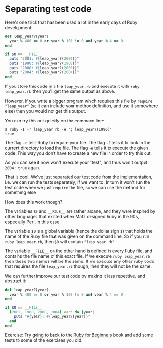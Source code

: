 # Separating test code

Here's one trick that has been used a lot in the early days of Ruby development:

```ruby
def leap_year?(year)
  year % 400 == 0 or year % 100 != 0 and year % 4 == 0
end

if $0 == __FILE__
  puts "2001: #{leap_year?(2001)}"
  puts "1900: #{leap_year?(1900)}"
  puts "2000: #{leap_year?(2000)}"
  puts "2004: #{leap_year?(2004)}"
end
```

If you store this code in a file `leap_year.rb` and execute it with `ruby
leap_year.rb` then you'll get the same output as above.

However, if you write a bigger program which requires this file by `require
"leap_year"` (so it can include your method definition, and use it somewhere
else) then you would not get this output.

You can try this out quickly on the command line:

```
$ ruby -I -r leap_year.rb -e "p leap_year?(1996)"
true
```

The flag `-r` tells Ruby to require your file. The flag `-I` tells it to look 
in the current directory to load the file. The flag `-e` tells it to execute 
the given code.  This way you don't have to create a new file in order to try this out.

As you can see it now won't execute your "test", and thus won't output `2004:
true` again.

That is cool. We've just separated our test code from the implementation, i.e.
we can run the tests separately, if we want to. In turn it won't run the test
code when we just `require` the file, so we can use the method for something
else.

How does this work though?

The variables `$0` and `__FILE__` are rather arcane, and they were inspired by
other languages that existed when Matz designed Ruby in the 90s, especially
Perl, in this case.

The variable `$0` is a global variable (hence the dollar sign `$`) that holds
the name of the Ruby file that was given on the command line. So if you run
`ruby leap_year.rb`, then `$0` will contain `"leap_year.rb"`

The variable `__FILE__` on the other hand is defined in every Ruby file, and
contains the file name of this exact file. If we execute `ruby leap_year.rb`
then these two names will be the same. If we execute any other ruby code that
requires the file `leap_year.rb` though, then they will not be the same.

We can further improve our test code by making it less repetitive, and abstract
it:

```ruby
def leap_year?(year)
  year % 400 == 0 or year % 100 != 0 and year % 4 == 0
end

if $0 == __FILE__
  [2001, 1900, 2000, 2004].each do |year|
    puts "#{year}: #{leap_year?(year)}"
  end
end
```

Exercise: Try going to back to the [Ruby for Beginners](http://ruby-for-beginners.rubymonstas.org/)
book and add some tests to some of the exercises you did.
